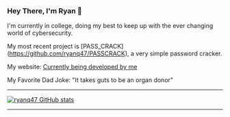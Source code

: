 ### Hey There, I'm Ryan 👋

I'm currently in college, doing my best to keep up with the ever changing world of cybersecurity.

My most recent project is [PASS_CRACK] (https://github.com/ryanq47/PASSCRACK), a very simple password cracker. 

My website: [Currently being developed by me](https://ryanq47.github.io/)

My Favorite Dad Joke: "It takes guts to be an organ donor"

--------------------------------------------------------------

[![ryanq47 GitHub stats](https://github-readme-stats.vercel.app/api?username=ryanq47)](https://github.com/ryanq47/github-readme-stats)


--------------------------------------------------------------
<!--
**ryanq47/ryanq47** is a ✨ _special_ ✨ repository because its `README.md` (this file) appears on your GitHub profile.

Here are some ideas to get you started:

- 🔭 I’m currently working on ...
- 🌱 I’m currently learning ...
- 👯 I’m looking to collaborate on ...
- 🤔 I’m looking for help with ...
- 💬 Ask me about ...
- 📫 How to reach me: ...
- 😄 Pronouns: ...
- ⚡ Fun fact: ...
-->

